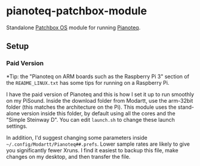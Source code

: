# pianoteq-patchbox-module

Standalone [Patchbox OS](https://blokas.io/patchbox-os/) module for running [Pianoteq](https://www.modartt.com/).

## Setup

### Paid Version

*Tip: the "Pianoteq on ARM boards such as the Raspberry Pi 3" section of the `README_LINUX.txt` has some tips for running on a Raspberry Pi.

I have the paid version of Pianoteq and this is how I set it up to run smoothly on my PiSound.
Inside the download folder from Modartt, use the arm-32bit folder (this matches the architecture on the Pi).
This module uses the stand-alone version inside this folder, by default using all the cores and the
"Simple Steinway D". You can edit `launch.sh` to change these launch settings.

In addition, I'd suggest changing some parameters inside `~/.config/Modartt/Pianoteq##.prefs`. Lower sample rates are likely
to give you significantly fewer Xruns. I find it easiest to backup this file, make changes on my desktop, and then transfer the file.
